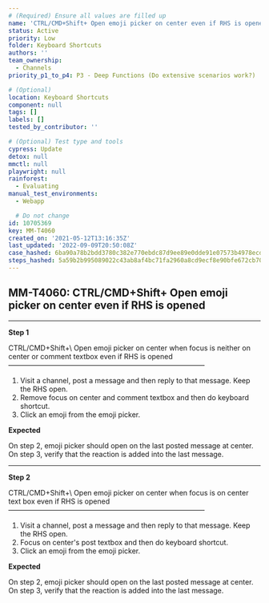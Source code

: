 ```yaml
---
# (Required) Ensure all values are filled up
name: 'CTRL/CMD+Shift+ Open emoji picker on center even if RHS is opened'
status: Active
priority: Low
folder: Keyboard Shortcuts
authors: ''
team_ownership:
  - Channels
priority_p1_to_p4: P3 - Deep Functions (Do extensive scenarios work?)

# (Optional)
location: Keyboard Shortcuts
component: null
tags: []
labels: []
tested_by_contributor: ''

# (Optional) Test type and tools
cypress: Update
detox: null
mmctl: null
playwright: null
rainforest:
  - Evaluating
manual_test_environments:
  - Webapp

  # Do not change
id: 10705369
key: MM-T4060
created_on: '2021-05-12T13:16:35Z'
last_updated: '2022-09-09T20:50:08Z'
case_hashed: 6ba90a78b2bdd3780c382e770ebdc87d9ee89e0dde91e07573b4978ecdc4341c42e9dca5fdf009d3b37b1375365a8fee
steps_hashed: 5a59b2b995089022c43ab8af4bc71fa2960a8cd9ecf8e90bfe672cb700a34b3e1bc11639749e19534bb0f395b85f00cf
---
```


<!-- (Auto-generated) Based on frontmatter's "key" and "name" -->

## MM-T4060: CTRL/CMD+Shift+ Open emoji picker on center even if RHS is opened

---

**Step 1**

CTRL/CMD+Shift+\ Open emoji picker on center when focus is neither on center or comment textbox even if RHS is opened\
————————————————————————————

1. Visit a channel, post a message and then reply to that message. Keep the RHS open.
2. Remove focus on center and comment textbox and then do keyboard shortcut.
3. Click an emoji from the emoji picker.

**Expected**

On step 2, emoji picker should open on the last posted message at center.\
On step 3, verify that the reaction is added into the last message.

---

**Step 2**

CTRL/CMD+Shift+\ Open emoji picker on center when focus is on center text box even if RHS is opened\
————————————————————————————

1. Visit a channel, post a message and then reply to that message. Keep the RHS open.
2. Focus on center's post textbox and then do keyboard shortcut.
3. Click an emoji from the emoji picker.

**Expected**

On step 2, emoji picker should open on the last posted message at center.\
On step 3, verify that the reaction is added into the last message.
